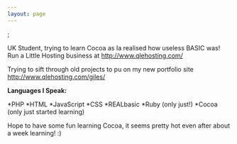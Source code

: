 ```yaml
---
layout: page
---
```


; 

UK Student, trying to learn Cocoa as Ia realised how useless BASIC was! Run a Little Hosting business at http://www.qlehosting.com/

Trying to sift through old projects to pu on my new portfolio site http://www.qlehosting.com/giles/

**Languages I Speak:**

*PHP
*HTML
*JavaScript
*CSS
*REALbasic
*Ruby (only just!)
*Cocoa (only just started learning)


Hope to have some fun learning Cocoa, it seems pretty hot even after about a week learning! :)
